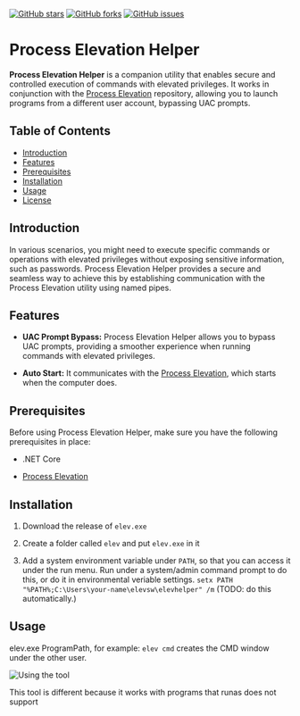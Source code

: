 [![GitHub stars](https://img.shields.io/github/stars/MrBreakNFix/process-elevation-helper?style=social)](https://github.com/MrBreakNFix/process-elevation-helper/stargazers)
[![GitHub forks](https://img.shields.io/github/forks/MrBreakNFix/process-elevation-helper?style=social)](https://github.com/MrBreakNFix/process-elevation-helper/network)
[![GitHub issues](https://img.shields.io/github/issues/MrBreakNFix/process-elevation-helper)](https://github.com/MrBreakNFix/process-elevation-helper/issues)

# Process Elevation Helper

**Process Elevation Helper** is a companion utility that enables secure and controlled execution of commands with elevated privileges. It works in conjunction with the [Process Elevation](https://github.com/MrBreakNFix/process-elevation) repository, allowing you to launch programs from a different user account, bypassing UAC prompts.

## Table of Contents
- [Introduction](#introduction)
- [Features](#features)
- [Prerequisites](#prerequisites)
- [Installation](#installation)
- [Usage](#usage)
- [License](#license)

## Introduction

In various scenarios, you might need to execute specific commands or operations with elevated privileges without exposing sensitive information, such as passwords. Process Elevation Helper provides a secure and seamless way to achieve this by establishing communication with the Process Elevation utility using named pipes.

## Features

- **UAC Prompt Bypass:** Process Elevation Helper allows you to bypass UAC prompts, providing a smoother experience when running commands with elevated privileges.

- **Auto Start:** It communicates with the [Process Elevation](https://github.com/MrBreakNFix/process-elevation), which starts when the computer does.

## Prerequisites

Before using Process Elevation Helper, make sure you have the following prerequisites in place:

- .NET Core

- [Process Elevation](https://github.com/MrBreakNFix/process-elevation)

## Installation

1. Download the release of `elev.exe`

2. Create a folder called `elev` and put `elev.exe` in it

3. Add a system environment variable under `PATH`, so that you can access it under the run menu. Run under a system/admin command prompt to do this, or do it in environmental veriable settings.
`setx PATH "%PATH%;C:\Users\your-name\elevsw\elevhelper" /m` (TODO: do this automatically.)

## Usage

elev.exe ProgramPath, for example: `elev cmd` creates the CMD window under the other user.

![Using the tool](https://i.imgur.com/gDCqNVT.png) 

This tool is different because it works with programs that runas does not support
